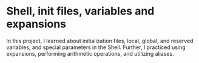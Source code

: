 # Shell, init files, variables and expansions

In this project, I learned about initialization files, local, global, and reserved variables, and special parameters in the Shell. Further, I practiced using expansions, performing arithmetic operations, and utilizing aliases.
